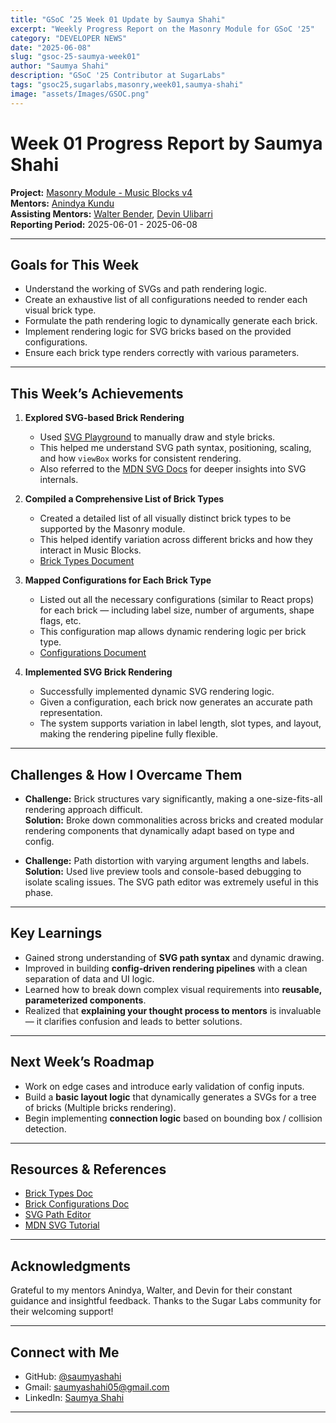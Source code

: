 ```yaml
---
title: "GSoC ’25 Week 01 Update by Saumya Shahi"
excerpt: "Weekly Progress Report on the Masonry Module for GSoC '25"
category: "DEVELOPER NEWS"
date: "2025-06-08"
slug: "gsoc-25-saumya-week01"
author: "Saumya Shahi"
description: "GSoC '25 Contributor at SugarLabs"
tags: "gsoc25,sugarlabs,masonry,week01,saumya-shahi"
image: "assets/Images/GSOC.png"
---
```


<!-- markdownlint-disable -->

# Week 01 Progress Report by Saumya Shahi

**Project:** [Masonry Module - Music Blocks v4](https://github.com/sugarlabs/musicblocks-v4)  
**Mentors:** [Anindya Kundu](https://github.com/meganindya/)  
**Assisting Mentors:** [Walter Bender](https://github.com/walterbender/), [Devin Ulibarri](https://github.com/pikurasa/)  
**Reporting Period:** 2025-06-01 - 2025-06-08

---

## Goals for This Week

- Understand the working of SVGs and path rendering logic.
- Create an exhaustive list of all configurations needed to render each visual brick type.
- Formulate the path rendering logic to dynamically generate each brick.
- Implement rendering logic for SVG bricks based on the provided configurations.
- Ensure each brick type renders correctly with various parameters.

---

## This Week’s Achievements

1. **Explored SVG-based Brick Rendering**  
   - Used [SVG Playground](https://yqnn.github.io/svg-path-editor/) to manually draw and style bricks.  
   - This helped me understand SVG path syntax, positioning, scaling, and how `viewBox` works for consistent rendering.  
   - Also referred to the [MDN SVG Docs](https://developer.mozilla.org/en-US/docs/Web/SVG/Tutorials/SVG_from_scratch/Getting_started) for deeper insights into SVG internals.

2. **Compiled a Comprehensive List of Brick Types**  
   - Created a detailed list of all visually distinct brick types to be supported by the Masonry module.  
   - This helped identify variation across different bricks and how they interact in Music Blocks.  
   - [Brick Types Document](https://docs.google.com/document/d/1BswWHadyy4yC3_3vK6KHZnMn0u6jbbYiQ6JQWiqRMLw/edit?tab=t.0)

3. **Mapped Configurations for Each Brick Type**  
   - Listed out all the necessary configurations (similar to React props) for each brick — including label size, number of arguments, shape flags, etc.  
   - This configuration map allows dynamic rendering logic per brick type.  
   - [Configurations Document](https://docs.google.com/document/d/1UJXh3734S138BoTsGulzeTlZXstyvWd6syJK2eclMKI/edit?usp=sharing)

4. **Implemented SVG Brick Rendering**  
   - Successfully implemented dynamic SVG rendering logic.  
   - Given a configuration, each brick now generates an accurate path representation.  
   - The system supports variation in label length, slot types, and layout, making the rendering pipeline fully flexible.

---

## Challenges & How I Overcame Them

- **Challenge:** Brick structures vary significantly, making a one-size-fits-all rendering approach difficult.  
  **Solution:** Broke down commonalities across bricks and created modular rendering components that dynamically adapt based on type and config.

- **Challenge:** Path distortion with varying argument lengths and labels.  
  **Solution:** Used live preview tools and console-based debugging to isolate scaling issues. The SVG path editor was extremely useful in this phase.

---

## Key Learnings

- Gained strong understanding of **SVG path syntax** and dynamic drawing.
- Improved in building **config-driven rendering pipelines** with a clean separation of data and UI logic.
- Learned how to break down complex visual requirements into **reusable, parameterized components**.
- Realized that **explaining your thought process to mentors** is invaluable — it clarifies confusion and leads to better solutions.

---

## Next Week’s Roadmap

- Work on edge cases and introduce early validation of config inputs.
- Build a **basic layout logic**  that dynamically generates a SVGs for a tree of bricks (Multiple bricks rendering).
- Begin implementing **connection logic** based on bounding box / collision detection.

---

## Resources & References

- [Brick Types Doc](https://docs.google.com/document/d/1BswWHadyy4yC3_3vK6KHZnMn0u6jbbYiQ6JQWiqRMLw/edit?tab=t.0)
- [Brick Configurations Doc](https://docs.google.com/document/d/1UJXh3734S138BoTsGulzeTlZXstyvWd6syJK2eclMKI/edit?usp=sharing)
- [SVG Path Editor](https://yqnn.github.io/svg-path-editor/)
- [MDN SVG Tutorial](https://developer.mozilla.org/en-US/docs/Web/SVG/Tutorial)

---

## Acknowledgments

Grateful to my mentors Anindya, Walter, and Devin for their constant guidance and insightful feedback. Thanks to the Sugar Labs community for their welcoming support!

---

## Connect with Me

- GitHub: [@saumyashahi](https://github.com/saumyashahi)
- Gmail: [saumyashahi05@gmail.com](mailto:saumyashahi05@gmail.com)
- LinkedIn: [Saumya Shahi](https://www.linkedin.com/in/saumya-shahi/)

---

